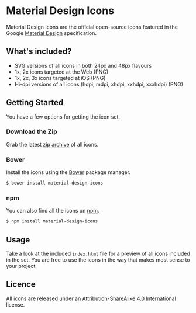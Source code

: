 # Material Design Icons

Material Design Icons are the official open-source icons featured in the Google [Material Design](http://www.google.com/design/spec) specification. 

## What's included?

* SVG versions of all icons in both 24px and 48px flavours
* 1x, 2x icons targeted at the Web (PNG)
* 1x, 2x, 3x icons targeted at iOS (PNG)
* Hi-dpi versions of all icons (hdpi, mdpi, xhdpi, xxhdpi, xxxhdpi) (PNG)


## Getting Started

You have a few options for getting the icon set.

### Download the Zip

Grab the latest [zip archive](https://github.com/google/material-design-icons/archive/master.zip) of all icons. 

### Bower

Install the icons using the [Bower](http://bower.io) package manager.

```sh
$ bower install material-design-icons
```

### npm

You can also find all the icons on [npm](http://npmjs.org).

```sh
$ npm install material-design-icons
```

## Usage

Take a look at the included `index.html` file for a preview of all icons included in the set. You are free to use the icons in the way that makes most sense to your project.

## Licence

All icons are released under an [Attribution-ShareAlike 4.0 International](http://creativecommons.org/licenses/by-sa/4.0/) license. 
